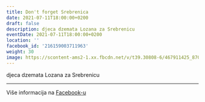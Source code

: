```yaml
---
title: Don't forget Srebrenica
date: 2021-07-11T18:00:00+0200
draft: false
description: djeca dzemata Lozana za Srebrenicu
eventDate: 2021-07-11T18:00:00+0200
location: ''
facebook_id: '216159003711963'
weight: 30
image: https://scontent-ams2-1.xx.fbcdn.net/v/t39.30808-6/467911425_8702124949883247_8451066247417132989_n.jpg?_nc_cat=103&ccb=1-7&_nc_sid=9e60e4&_nc_ohc=qwVMrNVgw2AQ7kNvwHw7Qgh&_nc_oc=AdkoLuBRwMcM37a-ZTC5JAgZKdBT6DA_QQH5OMBicQo9LzkXBOqV1J-bP2Xdl4ozJ3U&_nc_zt=23&_nc_ht=scontent-ams2-1.xx&edm=ABTKTjYEAAAA&_nc_gid=VahQ3aAqQTRoCRCHhMLrtA&_nc_tpa=Q5bMBQH0B46t2QMm5gu5Sir5ZAm9kcl4_3TZYpnCkchUVYyXz5i0hMRrdilHt6bF16zzmx1gojtuiUwEVw&oh=00_AfelwsyiNEd2qwQCFf0ocvhijPfjr991r45qohiPXT2-vQ&oe=690A1459
---
```


djeca dzemata Lozana za Srebrenicu

---

Više informacija na [Facebook-u](https://facebook.com/events/216159003711963)